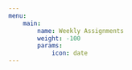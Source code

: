 ```yaml
---
menu:
    main:
        name: Weekly Assignments
        weight: -100
        params:
            icon: date
---
```






























































